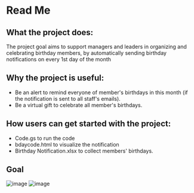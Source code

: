 # Read Me 

## What the project does:
The project goal aims to support managers and leaders in organizing and celebrating birthday members, by automatically sending birthday notifications on every 1st day of the month
## Why the project is useful:
- Be an alert to remind everyone of member's birthdays in this month (if the notification is sent to all staff's emails).
- Be a virtual gift to celebrate all member's birthdays.
## How users can get started with the project:
- Code.gs to run the code
- bdaycode.html to visualize the notification
- Birthday Notification.xlsx to collect members' birthdays.
## Goal
![image](https://github.com/dohangha/birthday-notification/assets/108347421/99bb1b31-fe4f-42d7-b17f-108783ef6651)
![image](https://github.com/dohangha/birthday-notification/assets/108347421/00b17dc9-a922-4781-b614-e19bbff82626)



